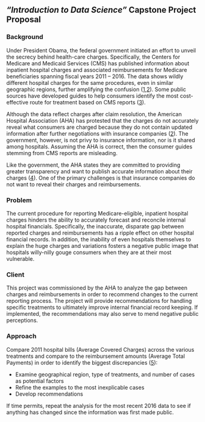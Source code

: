 ## *“Introduction to Data Science”* Capstone Project Proposal
<p align = "center">
  
### Background

Under President Obama, the federal government initiated an effort to unveil the secrecy behind health-care charges.  Specifically, the Centers for Medicare and Medicaid Services (CMS) has published information about inpatient hospital charges and associated reimbursements for Medicare beneficiaries spanning fiscal years 2011 – 2016.  The data shows wildly different hospital charges for the same procedures, even in similar geographic regions, further amplifying the confusion ([1](https://www.huffingtonpost.com/2013/05/08/hospital-prices-cost-differences_n_3232678.html),[2]( http://www.modernhealthcare.com/article/20170831/NEWS/170839968)).  Some public sources have developed guides to help consumers identify the most cost-effective route for treatment based on CMS reports ([3](http://archive.nytimes.com/www.nytimes.com/interactive/2013/05/08/business/how-much-hospitals-charge.html)).

Although the data reflect charges after claim resolution, the American Hospital Association (AHA) has protested that the charges do not accurately reveal what consumers are charged because they do not contain updated information after further negotiations with insurance companies ([2]( http://www.modernhealthcare.com/article/20170831/NEWS/170839968)).  The government, however, is not privy to insurance information, nor is it shared among hospitals.  Assuming the AHA is correct, then the consumer guides stemming from CMS reports are misleading.

Like the government, the AHA states they are committed to providing greater transparency and want to publish accurate information about their charges ([4](https://www.aha.org/issue-brief/2018-05-04-hospital-price-transparency)).  One of the primary challenges is that insurance companies do not want to reveal their charges and reimbursements.

### Problem

The current procedure for reporting Medicare-eligible, inpatient hospital charges hinders the ability to accurately forecast and reconcile internal hospital financials.  Specifically, the inaccurate, disparate gap between reported charges and reimbursements has a ripple effect on other hospital financial records.  In addition, the inability of even hospitals themselves to explain the huge charges and variations fosters a negative public image that hospitals willy-nilly gouge consumers when they are at their most vulnerable.

### Client

This project was commissioned by the AHA to analyze the gap between charges and reimbursements in order to recommend changes to the current reporting process.  The project will provide recommendations for handling specific treatments to ultimately improve internal financial record keeping.  If implemented, the recommendations may also serve to mend negative public perceptions.

### Approach

Compare 2011 hospital bills (Average Covered Charges) across the various treatments and compare to the reimbursement amounts (Average Total Payments) in order to identify the biggest discrepancies ([5](https://data.cms.gov/browse?q=IPPS%202011&sortBy=relevance)):

* Examine geographical region, type of treatments, and number of cases as potential factors
* Refine the examples to the most inexplicable cases
* Develop recommendations

If time permits, repeat the analysis for the most recent 2016 data to see if anything has changed since the information was first made public.
